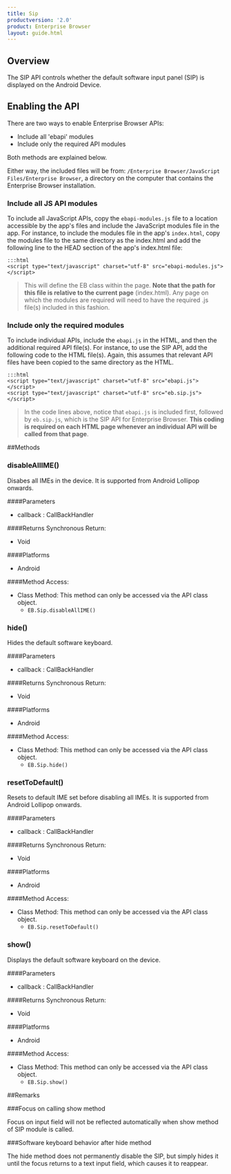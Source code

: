 ```yaml
---
title: Sip
productversion: '2.0'
product: Enterprise Browser
layout: guide.html
---
```



## Overview
The SIP API controls whether the default software input panel (SIP) is displayed on the Android Device.
## Enabling the API
There are two ways to enable Enterprise Browser APIs: 

* Include all 'ebapi' modules
* Include only the required API modules

Both methods are explained below. 

Either way, the included files will be from: 
`/Enterprise Browser/JavaScript Files/Enterprise Browser`,
a directory on the computer that contains the Enterprise Browser installation.

### Include all JS API modules
To include all JavaScript APIs, copy the `ebapi-modules.js` file to a location accessible by the app's files and include the JavaScript modules file in the app. For instance, to include the modules file in the app's `index.html`, copy the modules file to the same directory as the index.html and add the following line to the HEAD section of the app's index.html file:

    :::html
    <script type="text/javascript" charset="utf-8" src="ebapi-modules.js"></script>

> This will define the EB class within the page. **Note that the path for this file is relative to the current page** (index.html). Any page on which the modules are required will need to have the required .js file(s) included in this fashion.

### Include only the required modules

To include individual APIs, include the `ebapi.js` in the HTML, and then the additional required API file(s). For instance, to use the SIP API, add the following code to the HTML file(s). Again, this assumes that relevant API files have been copied to the same directory as the HTML.

    :::html
    <script type="text/javascript" charset="utf-8" src="ebapi.js"></script>
    <script type="text/javascript" charset="utf-8" src="eb.sip.js"></script>

> In the code lines above, notice that `ebapi.js` is included first, followed by `eb.sip.js`, which is the SIP API for Enterprise Browser. **This coding is required on each HTML page whenever an individual API will be called from that page**.

        


##Methods



### disableAllIME()
Disabes all IMEs in the device. It is supported from Android Lollipop onwards.

####Parameters
<ul><li>callback : <span class='text-info'>CallBackHandler</span></li></ul>

####Returns
Synchronous Return:

* Void

####Platforms

* Android

####Method Access:

* Class Method: This method can only be accessed via the API class object. 
	* <code>EB.Sip.disableAllIME()</code>

### hide()
Hides the default software keyboard.

####Parameters
<ul><li>callback : <span class='text-info'>CallBackHandler</span></li></ul>

####Returns
Synchronous Return:

* Void

####Platforms

* Android

####Method Access:

* Class Method: This method can only be accessed via the API class object. 
	* <code>EB.Sip.hide()</code> 


### resetToDefault()
Resets to default IME set before disabling all IMEs. It is supported from Android Lollipop onwards.

####Parameters
<ul><li>callback : <span class='text-info'>CallBackHandler</span></li></ul>

####Returns
Synchronous Return:

* Void

####Platforms

* Android

####Method Access:

* Class Method: This method can only be accessed via the API class object. 
	* <code>EB.Sip.resetToDefault()</code>

### show()
Displays the default software keyboard on the device.

####Parameters
<ul><li>callback : <span class='text-info'>CallBackHandler</span></li></ul>

####Returns
Synchronous Return:

* Void

####Platforms

* Android

####Method Access:

* Class Method: This method can only be accessed via the API class object. 
	* <code>EB.Sip.show()</code> 


##Remarks



###Focus on calling show method

                    
Focus on input field will not be reflected automatically when show method of SIP module is called.
                    
                

###Software keyboard behavior after hide method

                    
The hide method does not permanently disable the SIP, but simply hides it until the focus returns to a text input field, which causes it to reappear. 
                    
                

